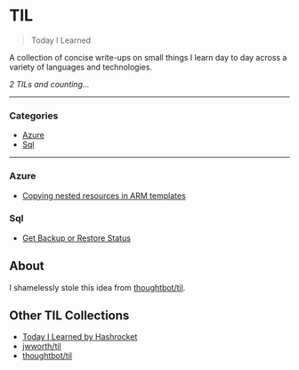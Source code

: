 # TIL

> Today I Learned

A collection of concise write-ups on small things I learn day to day across a
variety of languages and technologies.

_2 TILs and counting..._

---

### Categories

* [Azure](#Azure)
* [Sql](#SQL)

---

### Azure

- [Copying nested resources in ARM templates](Azure/arm-nested-resource-copy.md)

### Sql

- [Get Backup or Restore Status](SQL/get-backup-or-restore-status.md)

## About

I shamelessly stole this idea from
[thoughtbot/til](https://github.com/thoughtbot/til).

## Other TIL Collections

* [Today I Learned by Hashrocket](https://til.hashrocket.com)
* [jwworth/til](https://github.com/jwworth/til)
* [thoughtbot/til](https://github.com/thoughtbot/til)
